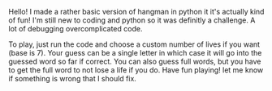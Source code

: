 Hello! I made a rather basic version of hangman in python it it's actually kind of fun!
I'm still new to coding and python so it was definitly a challenge. A lot of debugging overcomplicated code.

To play, just run the code and choose a custom number of lives if you want (base is 7). 
Your guess can be a single letter in which case it will go into the guessed word so far if correct. You can also guess full words, but you have to get the full word to not lose a life if you do.
Have fun playing! let me know if something is wrong that I should fix.
